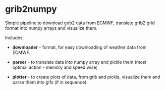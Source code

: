 # grib2numpy
Simple pipeline to download grib2 data from ECMWF, translate grib2 grid format into numpy arrays and visualize them.


Includes:

* __downloader__ - format, for easy downloading of weather data from ECMWF.

* __parser__ - to translate data into numpy array and pickle them (most optimal action - memory and speed wise)

* __plotter__ - to create plots of data, from grib and pickle, visualize them and parse them into gifs (if in sequence)


